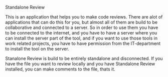 Standalone Review 

This is an application that helps you to make code reviews. There are alot of applications that can do this for you, but almost all of them are build to be collaborative and connected to a server. 
So in order to use them you have to be connected to the internet, and you have to have a server where you can install the server part of the tool, and if you want to use those tools in work related projects, you have to have permission from the IT-department to install the tool on the server.

Stanalone Review is build to be entirely standalone and disconnected. If you have the file you want to review locally and you have Standalone Review installed, you can make comments to the file, thats it.

